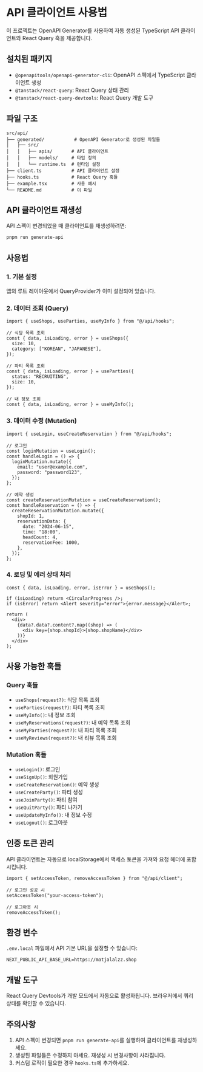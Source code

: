 # API 클라이언트 사용법

이 프로젝트는 OpenAPI Generator를 사용하여 자동 생성된 TypeScript API 클라이언트와 React Query 훅을 제공합니다.

## 설치된 패키지

- `@openapitools/openapi-generator-cli`: OpenAPI 스펙에서 TypeScript 클라이언트 생성
- `@tanstack/react-query`: React Query 상태 관리
- `@tanstack/react-query-devtools`: React Query 개발 도구

## 파일 구조

```
src/api/
├── generated/           # OpenAPI Generator로 생성된 파일들
│   ├── src/
│   │   ├── apis/       # API 클라이언트
│   │   ├── models/     # 타입 정의
│   │   └── runtime.ts  # 런타임 설정
├── client.ts           # API 클라이언트 설정
├── hooks.ts            # React Query 훅들
├── example.tsx         # 사용 예시
└── README.md           # 이 파일
```

## API 클라이언트 재생성

API 스펙이 변경되었을 때 클라이언트를 재생성하려면:

```bash
pnpm run generate-api
```

## 사용법

### 1. 기본 설정

앱의 루트 레이아웃에서 QueryProvider가 이미 설정되어 있습니다.

### 2. 데이터 조회 (Query)

```tsx
import { useShops, useParties, useMyInfo } from "@/api/hooks";

// 식당 목록 조회
const { data, isLoading, error } = useShops({
  size: 10,
  category: ["KOREAN", "JAPANESE"],
});

// 파티 목록 조회
const { data, isLoading, error } = useParties({
  status: "RECRUITING",
  size: 10,
});

// 내 정보 조회
const { data, isLoading, error } = useMyInfo();
```

### 3. 데이터 수정 (Mutation)

```tsx
import { useLogin, useCreateReservation } from "@/api/hooks";

// 로그인
const loginMutation = useLogin();
const handleLogin = () => {
  loginMutation.mutate({
    email: "user@example.com",
    password: "password123",
  });
};

// 예약 생성
const createReservationMutation = useCreateReservation();
const handleReservation = () => {
  createReservationMutation.mutate({
    shopId: 1,
    reservationData: {
      date: "2024-06-15",
      time: "18:00",
      headCount: 4,
      reservationFee: 1000,
    },
  });
};
```

### 4. 로딩 및 에러 상태 처리

```tsx
const { data, isLoading, error, isError } = useShops();

if (isLoading) return <CircularProgress />;
if (isError) return <Alert severity="error">{error.message}</Alert>;

return (
  <div>
    {data?.data?.content?.map((shop) => (
      <div key={shop.shopId}>{shop.shopName}</div>
    ))}
  </div>
);
```

## 사용 가능한 훅들

### Query 훅들

- `useShops(request?)`: 식당 목록 조회
- `useParties(request?)`: 파티 목록 조회
- `useMyInfo()`: 내 정보 조회
- `useMyReservations(request?)`: 내 예약 목록 조회
- `useMyParties(request?)`: 내 파티 목록 조회
- `useMyReviews(request?)`: 내 리뷰 목록 조회

### Mutation 훅들

- `useLogin()`: 로그인
- `useSignUp()`: 회원가입
- `useCreateReservation()`: 예약 생성
- `useCreateParty()`: 파티 생성
- `useJoinParty()`: 파티 참여
- `useQuitParty()`: 파티 나가기
- `useUpdateMyInfo()`: 내 정보 수정
- `useLogout()`: 로그아웃

## 인증 토큰 관리

API 클라이언트는 자동으로 localStorage에서 액세스 토큰을 가져와 요청 헤더에 포함시킵니다.

```tsx
import { setAccessToken, removeAccessToken } from "@/api/client";

// 로그인 성공 시
setAccessToken("your-access-token");

// 로그아웃 시
removeAccessToken();
```

## 환경 변수

`.env.local` 파일에서 API 기본 URL을 설정할 수 있습니다:

```
NEXT_PUBLIC_API_BASE_URL=https://matjalalzz.shop
```

## 개발 도구

React Query Devtools가 개발 모드에서 자동으로 활성화됩니다. 브라우저에서 쿼리 상태를 확인할 수 있습니다.

## 주의사항

1. API 스펙이 변경되면 `pnpm run generate-api`를 실행하여 클라이언트를 재생성하세요.
2. 생성된 파일들은 수정하지 마세요. 재생성 시 변경사항이 사라집니다.
3. 커스텀 로직이 필요한 경우 `hooks.ts`에 추가하세요.
